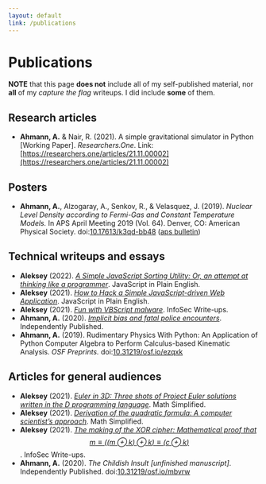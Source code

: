 ```yaml
---
layout: default
link: /publications
---
```


# Publications

__NOTE__ that this page __does not__ include all of my self-published material, nor __all__ of my _capture the flag_ writeups. I did include __some__ of them.

## Research articles
* __Ahmann, A.__ & Nair, R. (2021). A simple gravitational simulator in Python \[Working Paper\]. _Researchers.One_. Link:
[https://researchers.one/articles/21.11.00002](https://researchers.one/articles/21.11.00002)

## Posters
* __Ahmann, A.__, Alzogaray, A., Senkov, R., & Velasquez, J. (2019). _Nuclear Level Density according to Fermi-Gas and Constant Temperature Models._ In APS April Meeting 2019 (Vol. 64). Denver, CO: American Physical Society. doi:[10.17613/k3qd-bb48](https://doi.org/10.17613/k3qd-bb48) \([aps bulletin](http://meetings.aps.org/Meeting/APR19/Session/S01.65)\)

## Technical writeups and essays
* __Aleksey__ (2022). [_A Simple JavaScript Sorting Utility: Or, an attempt at thinking like a programmer_](https://javascript.plainenglish.io/a-simple-javascript-sorting-utility-bc08fb54134c). JavaScript in Plain English.
* __Aleksey__ (2021). [_How to Hack a Simple JavaScript-driven Web Application_](https://javascript.plainenglish.io/how-to-hack-a-simple-javascript-driven-web-application-caf2d3b5befc). JavaScript in Plain English.
* __Aleksey__ (2021). [_Fun with VBScript malware_](https://infosecwriteups.com/fun-with-vbscript-malware-2f5bb0d107df). InfoSec Write-ups.
* __Ahmann, A.__ (2020). [_Implicit bias and fatal police encounters_](https://writers.work/aleksey/portfolio/-ML0ucL6zfemspQ9yVjR). Independently Published.
* __Ahmann, A.__ (2019). Rudimentary Physics With Python: An Application of Python Computer Algebra to Perform Calculus-based Kinematic Analysis. _OSF Preprints._ doi:[10.31219/osf.io/ezqxk](https://doi.org/10.31219/osf.io/ezqxk)

## Articles for general audiences
* __Aleksey__ (2021). [_Euler in 3D: Three shots of Project Euler solutions written in the D programming language_](https://medium.com/math-simplified/euler-in-3d-89cc82fe6df7). Math Simplified.
* __Aleksey__ (2021). [_Derivation of the quadratic formula: A computer scientist’s approach_](https://medium.com/math-simplified/derivation-of-the-quadratic-formula-8c417f8cfce2). Math Simplified.
* __Aleksey__ (2021). [_The making of the XOR cipher: Mathematical proof that $$m \equiv ((m \oplus k) \oplus k) \equiv (c \oplus k)$$_](https://infosecwriteups.com/the-making-of-the-xor-cipher-794d2e6c964f). InfoSec Write-ups.
* __Ahmann, A.__ (2020). _The Childish Insult [unfinished manuscript]_. Independently Published. doi:[10.31219/osf.io/mbvrw](https://doi.org/10.31219/osf.io/mbvrw)
